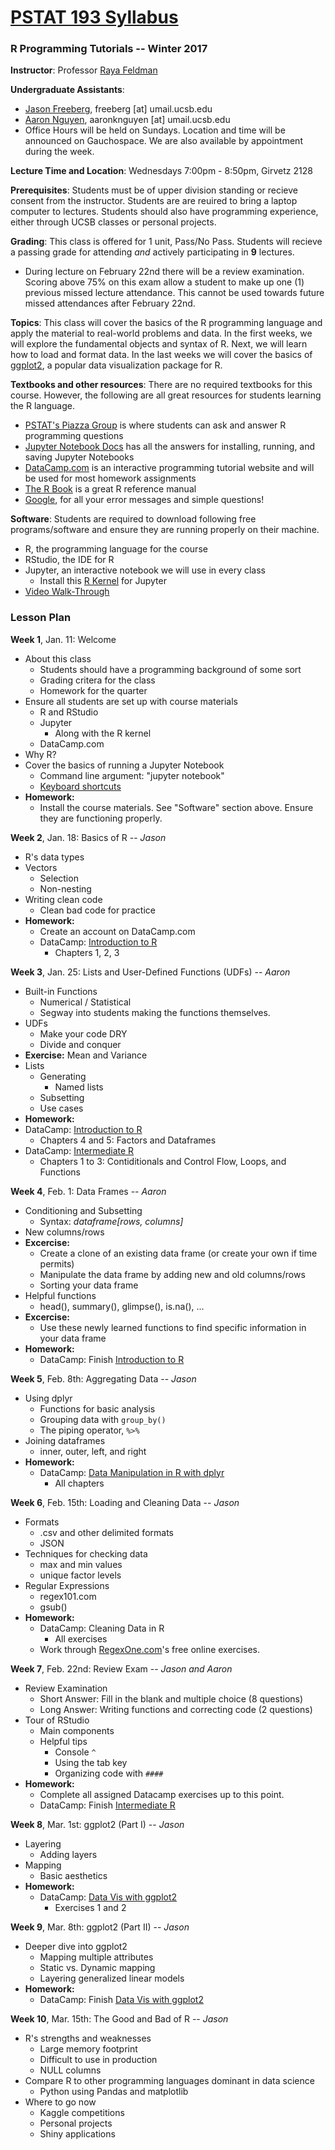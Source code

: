 # <a href="https://github.com/JasonFreeberg/R_Tutorials/edit/master/README.md">PSTAT 193 Syllabus</a>
### R Programming Tutorials -- Winter 2017

**Instructor**:
Professor [Raya Feldman](http://www.pstat.ucsb.edu/faculty%20pages/FELDMAN.htm)

**Undergraduate Assistants**:
- [Jason Freeberg](https://www.linkedin.com/in/jfreeberg), freeberg [at] umail.ucsb.edu
- [Aaron Nguyen](https://www.linkedin.com/in/aaronknguyen), aaronknguyen [at] umail.ucsb.edu
- Office Hours will be held on Sundays. Location and time will be announced on Gauchospace. We are also available by appointment during the week.

**Lecture Time and Location**:
Wednesdays 7:00pm - 8:50pm, Girvetz 2128

**Prerequisites**: Students must be of upper division standing or recieve consent from the instructor. Students are are reuired to bring a laptop computer to lectures. Students should also have programming experience, either through UCSB classes or personal projects.

**Grading**: This class is offered for 1 unit, Pass/No Pass. Students will recieve a passing grade for attending *and* actively participating in **9** lectures. 
  - During lecture on February 22nd there will be a review examination. Scoring above 75% on this exam allow a student to make up one (1) previous missed lecture attendance. This cannot be used towards future missed attendances after February 22nd.

**Topics**: This class will cover the basics of the R programming language and apply the material to real-world problems and data. In the first weeks, we will explore the fundamental objects and syntax of R. Next, we will learn how to load and format data. In the last weeks we will cover the basics of [ggplot2](https://en.wikipedia.org/wiki/Ggplot2), a popular data visualization package for R.

**Textbooks and other resources**: There are no required textbooks for this course. However, the following are all great resources for students learning the R language.
- [PSTAT's Piazza Group](https://piazza.com/ucsb/other/pstat199) is where students can ask and answer R programming questions
- [Jupyter Notebook Docs](http://jupyter-notebook.readthedocs.io/en/latest/) has all the answers for installing, running, and saving Jupyter Notebooks
- [DataCamp.com](https://www.datacamp.com/courses?learn=r_programming) is an interactive programming tutorial website and will be used for most homework assignments
- [The R Book](https://www.cs.upc.edu/~robert/teaching/estadistica/TheRBook.pdf) is a great R reference manual
- [Google](https://www.google.com), for all your error messages and simple questions!

**Software**: Students are required to download following free programs/software and ensure they are running properly on their machine.
  - R, the programming language for the course
  - RStudio, the IDE for R
  - Jupyter, an interactive notebook we will use in every class
    - Install this [R Kernel](https://github.com/IRkernel/IRkernel) for Jupyter
  - [Video Walk-Through](https://youtu.be/I9a9Jj2A95g)

### Lesson Plan

**Week 1**, Jan. 11: Welcome
- About this class
  - Students should have a programming background of some sort
  - Grading critera for the class
  - Homework for the quarter
- Ensure all students are set up with course materials
  - R and RStudio
  - Jupyter
    - Along with the R kernel
  - DataCamp.com 
- Why R?
- Cover the basics of running a Jupyter Notebook
  - Command line argument: "jupyter notebook"
  - [Keyboard shortcuts](https://www.cheatography.com/weidadeyue/cheat-sheets/jupyter-notebook/)
- **Homework:**
  - Install the course materials. See "Software" section above. Ensure they are functioning properly.

**Week 2**, Jan. 18: Basics of R -- <em>Jason</em>
- R's data types
- Vectors
  - Selection
  - Non-nesting
- Writing clean code
  - Clean bad code for practice
- **Homework:**
  - Create an account on DataCamp.com
  - DataCamp: <a href="https://www.datacamp.com/courses/free-introduction-to-r">Introduction to R</a>
    - Chapters 1, 2, 3

**Week 3**, Jan. 25: Lists and User-Defined Functions (UDFs) -- *Aaron*
- Built-in Functions
  - Numerical / Statistical
  - Segway into students making the functions themselves.
- UDFs
  - Make your code DRY
  - Divide and conquer
- **Exercise:** Mean and Variance
- Lists
  - Generating
    - Named lists
  - Subsetting
  - Use cases
- **Homework:**
 - DataCamp: <a href="https://www.datacamp.com/courses/free-introduction-to-r">Introduction to R</a>
    - Chapters 4 and 5: Factors and Dataframes
 - DataCamp: <a href="https://www.datacamp.com/courses/intermediate-r">Intermediate R</a>
    - Chapters 1 to 3: Contiditionals and Control Flow, Loops, and Functions
 
**Week 4**, Feb. 1: Data Frames -- *Aaron*
- Conditioning and Subsetting
  - Syntax: *dataframe[rows, columns]*
- New columns/rows
- **Excercise:** 
  - Create a clone of an existing data frame (or create your own if time permits)
  - Manipulate the data frame by adding new and old columns/rows
  - Sorting your data frame
- Helpful functions
  - head(), summary(), glimpse(), is.na(), ...
- **Excercise:** 
  - Use these newly learned functions to find specific information in your data frame
- **Homework:**
  - DataCamp: Finish <a href="https://www.datacamp.com/courses/free-introduction-to-r">Introduction to R</a>

**Week 5**, Feb. 8th: Aggregating Data -- *Jason*
- Using dplyr
  - Functions for basic analysis
  - Grouping data with <code>group\_by()</code>
  - The piping operator, <code>%>%</code>
- Joining dataframes
  - inner, outer, left, and right
- **Homework:**
  - DataCamp: <a href="https://www.datacamp.com/courses/dplyr-data-manipulation-r-tutorial">Data Manipulation in R with dplyr</a>
    - All chapters
 
**Week 6**, Feb. 15th: Loading and Cleaning Data -- *Jason*
- Formats
  - .csv and other delimited formats
  - JSON
- Techniques for checking data
  - max and min values
  - unique factor levels
- Regular Expressions
  - regex101.com
  - gsub()
- **Homework:**
  - DataCamp: <a hre="https://www.datacamp.com/courses/cleaning-data-in-r">Cleaning Data in R</a>
    - All exercises
  - Work through [RegexOne.com](https://regexone.com)'s free online exercises.
 
**Week 7**, Feb. 22nd: Review Exam -- *Jason and Aaron*
- Review Examination
  - Short Answer: Fill in the blank and multiple choice (8 questions)
  - Long Answer: Writing functions and correcting code (2 questions)
- Tour of RStudio
  - Main components
  - Helpful tips
    - Console <code>^</code>
    - Using the tab key
    - Organizing code with <code>####</code>
- **Homework:**
  - Complete all assigned Datacamp exercises up to this point.
  - DataCamp: Finish <a href="https://www.datacamp.com/courses/intermediate-r">Intermediate R</a>
 
**Week 8**, Mar. 1st: ggplot2 (Part I) -- *Jason*
- Layering
  - Adding layers
- Mapping
  - Basic aesthetics
- **Homework:**
  - DataCamp: <a href="https://www.datacamp.com/courses/data-visualization-with-ggplot2-1">Data Vis with ggplot2</a>
      - Exercises 1 and 2

**Week 9**, Mar. 8th: ggplot2 (Part II) -- *Jason*
- Deeper dive into ggplot2
  - Mapping multiple attributes
  - Static vs. Dynamic mapping
  - Layering generalized linear models
- **Homework:**
  - DataCamp: Finish <a href="https://www.datacamp.com/courses/data-visualization-with-ggplot2-1">Data Vis with ggplot2</a>

**Week 10**, Mar. 15th: The Good and Bad of R -- *Jason*
- R's strengths and weaknesses
    - Large memory footprint
    - Difficult to use in production
    - NULL columns
- Compare R to other programming languages dominant in data science
    - Python using Pandas and matplotlib
- Where to go now
    - Kaggle competitions
    - Personal projects
    - Shiny applications
